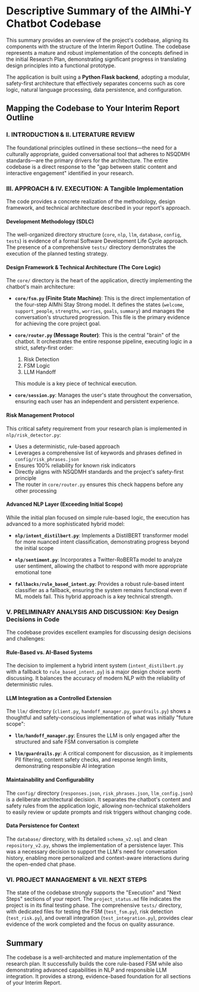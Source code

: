 # Descriptive Summary of the AIMhi-Y Chatbot Codebase

This summary provides an overview of the project's codebase, aligning its components with the structure of the Interim Report Outline. The codebase represents a mature and robust implementation of the concepts defined in the initial Research Plan, demonstrating significant progress in translating design principles into a functional prototype.

The application is built using a **Python Flask backend**, adopting a modular, safety-first architecture that effectively separates concerns such as core logic, natural language processing, data persistence, and configuration.

## Mapping the Codebase to Your Interim Report Outline

### I. INTRODUCTION & II. LITERATURE REVIEW

The foundational principles outlined in these sections—the need for a culturally appropriate, guided conversational tool that adheres to NSQDMH standards—are the primary drivers for the architecture. The entire codebase is a direct response to the "gap between static content and interactive engagement" identified in your research.

### III. APPROACH & IV. EXECUTION: A Tangible Implementation

The code provides a concrete realization of the methodology, design framework, and technical architecture described in your report's approach.

#### Development Methodology (SDLC)
The well-organized directory structure (`core`, `nlp`, `llm`, `database`, `config`, `tests`) is evidence of a formal Software Development Life Cycle approach. The presence of a comprehensive `tests/` directory demonstrates the execution of the planned testing strategy.

#### Design Framework & Technical Architecture (The Core Logic)

The `core/` directory is the heart of the application, directly implementing the chatbot's main architecture:

- **`core/fsm.py` (Finite State Machine)**: This is the direct implementation of the four-step AIMhi Stay Strong model. It defines the states (`welcome`, `support_people`, `strengths`, `worries`, `goals`, `summary`) and manages the conversation's structured progression. This file is the primary evidence for achieving the core project goal.

- **`core/router.py` (Message Router)**: This is the central "brain" of the chatbot. It orchestrates the entire response pipeline, executing logic in a strict, safety-first order:
  1. Risk Detection
  2. FSM Logic  
  3. LLM Handoff
  
  This module is a key piece of technical execution.

- **`core/session.py`**: Manages the user's state throughout the conversation, ensuring each user has an independent and persistent experience.

#### Risk Management Protocol

This critical safety requirement from your research plan is implemented in `nlp/risk_detector.py`:

- Uses a deterministic, rule-based approach
- Leverages a comprehensive list of keywords and phrases defined in `config/risk_phrases.json`
- Ensures 100% reliability for known risk indicators
- Directly aligns with NSQDMH standards and the project's safety-first principle
- The router in `core/router.py` ensures this check happens before any other processing

#### Advanced NLP Layer (Exceeding Initial Scope)

While the initial plan focused on simple rule-based logic, the execution has advanced to a more sophisticated hybrid model:

- **`nlp/intent_distilbert.py`**: Implements a DistilBERT transformer model for more nuanced intent classification, demonstrating progress beyond the initial scope

- **`nlp/sentiment.py`**: Incorporates a Twitter-RoBERTa model to analyze user sentiment, allowing the chatbot to respond with more appropriate emotional tone

- **`fallbacks/rule_based_intent.py`**: Provides a robust rule-based intent classifier as a fallback, ensuring the system remains functional even if ML models fail. This hybrid approach is a key technical strength.

### V. PRELIMINARY ANALYSIS AND DISCUSSION: Key Design Decisions in Code

The codebase provides excellent examples for discussing design decisions and challenges:

#### Rule-Based vs. AI-Based Systems
The decision to implement a hybrid intent system (`intent_distilbert.py` with a fallback to `rule_based_intent.py`) is a major design choice worth discussing. It balances the accuracy of modern NLP with the reliability of deterministic rules.

#### LLM Integration as a Controlled Extension

The `llm/` directory (`client.py`, `handoff_manager.py`, `guardrails.py`) shows a thoughtful and safety-conscious implementation of what was initially "future scope":

- **`llm/handoff_manager.py`**: Ensures the LLM is only engaged after the structured and safe FSM conversation is complete

- **`llm/guardrails.py`**: A critical component for discussion, as it implements PII filtering, content safety checks, and response length limits, demonstrating responsible AI integration

#### Maintainability and Configurability

The `config/` directory (`responses.json`, `risk_phrases.json`, `llm_config.json`) is a deliberate architectural decision. It separates the chatbot's content and safety rules from the application logic, allowing non-technical stakeholders to easily review or update prompts and risk triggers without changing code.

#### Data Persistence for Context

The `database/` directory, with its detailed `schema_v2.sql` and clean `repository_v2.py`, shows the implementation of a persistence layer. This was a necessary decision to support the LLM's need for conversation history, enabling more personalized and context-aware interactions during the open-ended chat phase.

### VI. PROJECT MANAGEMENT & VII. NEXT STEPS

The state of the codebase strongly supports the "Execution" and "Next Steps" sections of your report. The `project_status.md` file indicates the project is in its final testing phase. The comprehensive `tests/` directory, with dedicated files for testing the FSM (`test_fsm.py`), risk detection (`test_risk.py`), and overall integration (`test_integration.py`), provides clear evidence of the work completed and the focus on quality assurance.

## Summary

The codebase is a well-architected and mature implementation of the research plan. It successfully builds the core rule-based FSM while also demonstrating advanced capabilities in NLP and responsible LLM integration. It provides a strong, evidence-based foundation for all sections of your Interim Report.